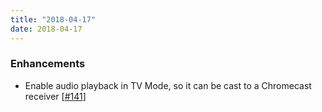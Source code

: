 ```yaml
---
title: "2018-04-17"
date: 2018-04-17
---
```


### Enhancements

- Enable audio playback in TV Mode, so it can be cast to a Chromecast receiver [[#141](https://github.com/Festify/app/issues/141)]
